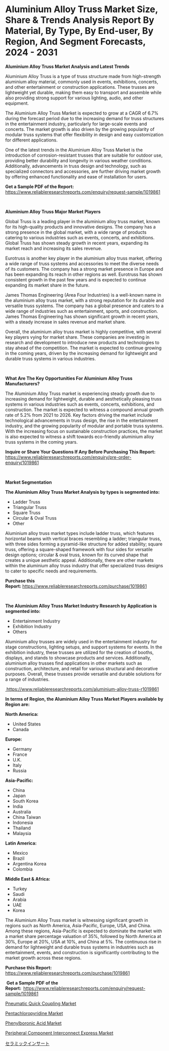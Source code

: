 <p><h1>Aluminium Alloy Truss Market Size, Share & Trends Analysis Report By Material, By Type, By End-user, By Region, And Segment Forecasts, 2024 - 2031</h1></p><p><strong>Aluminium Alloy Truss Market Analysis and Latest Trends</strong></p>
<p><p>Aluminium Alloy Truss is a type of truss structure made from high-strength aluminium alloy material, commonly used in events, exhibitions, concerts, and other entertainment or construction applications. These trusses are lightweight yet durable, making them easy to transport and assemble while also providing strong support for various lighting, audio, and other equipment.</p><p>The Aluminium Alloy Truss Market is expected to grow at a CAGR of 6.7% during the forecast period due to the increasing demand for truss structures in the entertainment industry, particularly for large-scale events and concerts. The market growth is also driven by the growing popularity of modular truss systems that offer flexibility in design and easy customization for different applications.</p><p>One of the latest trends in the Aluminium Alloy Truss Market is the introduction of corrosion-resistant trusses that are suitable for outdoor use, providing better durability and longevity in various weather conditions. Additionally, advancements in truss design and technology, such as specialized connectors and accessories, are further driving market growth by offering enhanced functionality and ease of installation for users.</p></p>
<p><strong>Get a Sample PDF of the Report:&nbsp;</strong> <a href="https://www.reliableresearchreports.com/enquiry/request-sample/1019861">https://www.reliableresearchreports.com/enquiry/request-sample/1019861</a></p>
<p>&nbsp;</p>
<p><strong>Aluminium Alloy Truss Major Market Players</strong></p>
<p><p>Global Truss is a leading player in the aluminium alloy truss market, known for its high-quality products and innovative designs. The company has a strong presence in the global market, with a wide range of products catering to various industries such as events, concerts, and exhibitions. Global Truss has shown steady growth in recent years, expanding its market reach and increasing its sales revenue.</p><p>Eurotruss is another key player in the aluminium alloy truss market, offering a wide range of truss systems and accessories to meet the diverse needs of its customers. The company has a strong market presence in Europe and has been expanding its reach in other regions as well. Eurotruss has shown consistent growth in the past few years and is expected to continue expanding its market share in the future.</p><p>James Thomas Engineering (Area Four Industries) is a well-known name in the aluminium alloy truss market, with a strong reputation for its durable and versatile truss systems. The company has a global presence and caters to a wide range of industries such as entertainment, sports, and construction. James Thomas Engineering has shown significant growth in recent years, with a steady increase in sales revenue and market share.</p><p>Overall, the aluminium alloy truss market is highly competitive, with several key players vying for market share. These companies are investing in research and development to introduce new products and technologies to stay ahead of the competition. The market is expected to continue growing in the coming years, driven by the increasing demand for lightweight and durable truss systems in various industries.</p></p>
<p>&nbsp;</p>
<p><strong>What Are The Key Opportunities For Aluminium Alloy Truss Manufacturers?</strong></p>
<p><p>The Aluminium Alloy Truss market is experiencing steady growth due to increasing demand for lightweight, durable and aesthetically pleasing truss systems in various industries such as events, concerts, exhibitions, and construction. The market is expected to witness a compound annual growth rate of 5.2% from 2021 to 2026. Key factors driving the market include technological advancements in truss design, the rise in the entertainment industry, and the growing popularity of modular and portable truss systems. With the increasing focus on sustainable construction practices, the market is also expected to witness a shift towards eco-friendly aluminium alloy truss systems in the coming years.</p></p>
<p><strong>Inquire or Share Your Questions If Any Before Purchasing This Report:</strong> <a href="https://www.reliableresearchreports.com/enquiry/pre-order-enquiry/1019861">https://www.reliableresearchreports.com/enquiry/pre-order-enquiry/1019861</a></p>
<p>&nbsp;</p>
<p><strong>Market Segmentation</strong></p>
<p><strong>The Aluminium Alloy Truss Market Analysis by types is segmented into:</strong></p>
<p><ul><li>Ladder Truss</li><li>Triangular Truss</li><li>Square Truss</li><li>Circular & Oval Truss</li><li>Other</li></ul></p>
<p><p>Aluminium alloy truss market types include ladder truss, which features horizontal beams with vertical braces resembling a ladder; triangular truss, with three sides forming a pyramid-like structure for added stability; square truss, offering a square-shaped framework with four sides for versatile design options; circular & oval truss, known for its curved shape that creates a unique aesthetic appeal. Additionally, there are other markets within the aluminium alloy truss industry that offer specialized truss designs to cater to specific needs and requirements.</p></p>
<p><strong>Purchase this Report:&nbsp;</strong><a href="https://www.reliableresearchreports.com/purchase/1019861">https://www.reliableresearchreports.com/purchase/1019861</a></p>
<p>&nbsp;</p>
<p><strong>The Aluminium Alloy Truss Market Industry Research by Application is segmented into:</strong></p>
<p><ul><li>Entertainment Industry</li><li>Exhibition Industry</li><li>Others</li></ul></p>
<p><p>Aluminium alloy trusses are widely used in the entertainment industry for stage constructions, lighting setups, and support systems for events. In the exhibition industry, these trusses are utilized for the creation of booths, displays, and stands to showcase products and services. Additionally, aluminium alloy trusses find applications in other markets such as construction, architecture, and retail for various structural and decorative purposes. Overall, these trusses provide versatile and durable solutions for a range of industries.</p></p>
<p><a href="https://www.reliableresearchreports.com/aluminium-alloy-truss-r1019861">&nbsp;https://www.reliableresearchreports.com/aluminium-alloy-truss-r1019861</a></p>
<p><strong>In terms of Region, the Aluminium Alloy Truss Market Players available by Region are:</strong></p>
<p>
    <p> <strong> North America: </strong>
        <ul>
            <li>United States</li>
            <li>Canada</li>
        </ul>
        </p> 
    <p> <strong> Europe: </strong>
        <ul>
            <li>Germany</li>
            <li>France</li>
            <li>U.K.</li>
            <li>Italy</li>
            <li>Russia</li>
        </ul>
        </p> 
    <p> <strong> Asia-Pacific: </strong>
        <ul>
            <li>China</li>
            <li>Japan</li>
            <li>South Korea</li>
            <li>India</li>
            <li>Australia</li>
            <li>China Taiwan</li>
            <li>Indonesia</li>
            <li>Thailand</li>
            <li>Malaysia</li>
        </ul>
        </p> 
    <p> <strong> Latin America: </strong>
        <ul>
            <li>Mexico</li>
            <li>Brazil</li>
            <li>Argentina Korea</li>
            <li>Colombia</li>
        </ul>
        </p> 
    <p> <strong> Middle East & Africa: </strong>
        <ul>
            <li>Turkey</li>
            <li>Saudi</li>
            <li>Arabia</li>
            <li>UAE</li>
            <li>Korea</li>
        </ul>
    </p>
    </p>
<p><p>The Aluminium Alloy Truss market is witnessing significant growth in regions such as North America, Asia-Pacific, Europe, USA, and China. Among these regions, Asia-Pacific is expected to dominate the market with a market share percentage valuation of 35%, followed by North America at 30%, Europe at 20%, USA at 10%, and China at 5%. The continuous rise in demand for lightweight and durable truss systems in industries such as entertainment, events, and construction is significantly contributing to the market growth across these regions.</p></p>
<p><strong>Purchase this Report: </strong><a href="https://www.reliableresearchreports.com/purchase/1019861">https://www.reliableresearchreports.com/purchase/1019861</a></p>
<p>&nbsp;<strong>Get a Sample PDF of the Report:&nbsp;&nbsp;</strong><a href="https://www.reliableresearchreports.com/enquiry/request-sample/1019861">https://www.reliableresearchreports.com/enquiry/request-sample/1019861</a></p>
<p><strong></strong></p>
<p><p><a href="https://github.com/cecuraprangm/Market-Research-Report-List-2/blob/main/pneumatic-quick-coupling-market.md">Pneumatic Quick Coupling Market</a></p><p><a href="https://issuu.com/reportprime-2/docs/pentachloropyridine-market-size-2030.pptx">Pentachloropyridine Market</a></p><p><a href="https://issuu.com/reportprime-2/docs/phenylboronic-acid-market-size-2030.pptx">Phenylboronic Acid Market</a></p><p><a href="https://www.linkedin.com/pulse/peripheral-component-interconnect-express-market-trends-analysis-h1xhf?trackingId=QreqmnTmNIfJiziq6glmBA%3D%3D">Peripheral Component Interconnect Express Market</a></p><p><a href="https://github.com/xemfu2379520/Market-Research-Report-List-1/blob/main/735623931377.md">セラミックインサート</a></p></p>